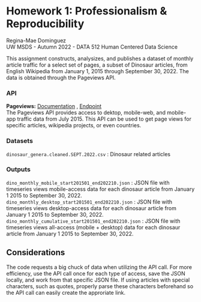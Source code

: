 # Homework 1: Professionalism & Reproducibility 
Regina-Mae Dominguez  
UW MSDS - Autumn 2022 - DATA 512 Human Centered Data Science

This assignment constructs, analysizes, and publishes a dataset of monthly article traffic for a select set of pages, a subset of Dinosaur articles, from English Wikipedia from January 1, 2015 through September 30, 2022. The data is obtained through the Pageviews API.

### API
**Pageviews:** [Documentation](https://wikitech.wikimedia.org/wiki/Analytics/AQS/Pageviews) , 
[Endpoint](https://wikimedia.org/api/rest_v1/#!/Pageviews_data/get_metrics_pageviews_aggregate_project_access_agent_granularity_start_end)  
The Pageviews API provides access to dektop, mobile-web, and mobile-app traffic data from July 2015. This API can be used to get page views for specific articles, wikipedia projects, or even countries. 

### Datasets 
`dinosaur_genera.cleaned.SEPT.2022.csv` : Dinosaur related articles  

### Outputs
`dino_monthly_mobile_start201501_end202210.json` : JSON file with timeseries views mobile-access data for each dinosaur article from January 1 2015 to September 30, 2022.  
`dino_monthly_desktop_start201501_end202210.json` : JSON file with timeseries views desktop-access data for each dinosaur article from January 1 2015 to September 30, 2022.  
`dino_monthly_cumulative_start201501_end202210.json` : JSON file with timeseries views all-access (mobile + desktop) data for each dinosaur article from January 1 2015 to September 30, 2022.  

## Considerations 
The code requests a big chuck of data when utilizing the API call. For more efficiency, use the API call once for each type of access, save the JSON locally, and work from that specific JSON file. If using articles with special characters, such as quotes, properly parse these characters beforehand so the API call can easily create the approriate link.
